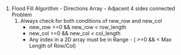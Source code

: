 1. Flood Fill Algorithm - Directions Array - Adjacent 4 sides connected Problem
   1. Always check for both conditions of new_row and new_col
      - new_row >=0 && new_row < row_length
      - new_col >=0 && new_col < col_length
      - Any index in a 2D array must be in Range - ( >=0 && < Max Length of Row/Col)
